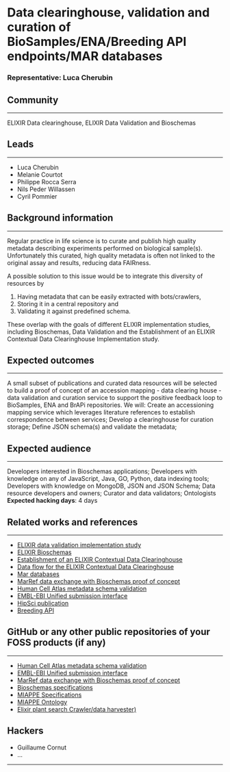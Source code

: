 # Data clearinghouse, validation and curation of BioSamples/ENA/Breeding API endpoints/MAR databases

### Representative: Luca Cherubin

## Community
---

ELIXIR Data clearinghouse, ELIXIR Data Validation and Bioschemas

## Leads
---
- Luca Cherubin
- Melanie Courtot
- Philippe Rocca Serra
- Nils Peder Willassen
- Cyril Pommier 

## Background information
---
Regular practice in life science is to curate and publish high quality metadata describing experiments performed on biological sample(s).
Unfortunately this curated, high quality metadata is often not linked to the original assay and results, reducing data FAIRness.

A possible solution to this issue would be to integrate this diversity of resources by
1. Having metadata that can be easily extracted with bots/crawlers, 
2. Storing it in a central repository and
3. Validating it against predefined schema. 

These overlap with the goals of different ELIXIR implementation studies, including Bioschemas, Data Validation and the Establishment of an ELIXIR Contextual Data Clearinghouse Implementation study.

## Expected outcomes
---

A small subset of publications and curated data resources will be selected to build a proof of concept of an accession mapping - data clearing house - data validation and curation service to support the positive feedback loop to BioSamples, ENA and BrAPi repositories. 
We will:
Create an accessioning mapping service which leverages literature references to establish correspondence between services; Develop a clearinghouse for curation storage; Define JSON schema(s) and validate the metadata;

## Expected audience
---

Developers interested in Bioschemas applications;
Developers with knowledge on any of JavaScript, Java, GO, Python, data indexing tools;
Developers with knowledge on MongoDB, JSON and JSON Schema;
Data resource developers and owners;
Curator and data validators;
Ontologists
**Expected hacking days**: 4 days

## Related works and references
---

- [ELIXIR data validation implementation study](https://www.elixir-europe.org/about-us/implementation-studies/data-validation-2018)
- [ELIXIR Bioschemas](http://bioschemas.org/)
- [Establishment of an ELIXIR Contextual Data Clearinghouse](https://www.elixir-europe.org/news/new-portfolio-implementation-studies-selected-data-platform)
- [Data flow for the ELIXIR Contextual Data Clearinghouse](https://docs.google.com/drawings/d/1olEoapldmrJDfTRomHeCFdpxhJknJ7GFJO-WEMYzp5Y/edit)
- [Mar databases](https://mmp.sfb.uit.no/databases/)
- [MarRef data exchange with Bioschemas proof of concept](https://github.com/EBIBioSamples/bioschemas_marref_demo)
- [Human Cell Atlas metadata schema validation](https://github.com/HumanCellAtlas/ingest-validator)
- [EMBL-EBI Unified submission interface](https://github.com/EMBL-EBI-SUBS/json-schema-validator)
- [HipSci publication](https://www.ebi.ac.uk/biostudies/studies/S-BSST16) 
- [Breeding API](https://www.brapi.org)

## GitHub or any other public repositories of your FOSS products (if any)
---

- [Human Cell Atlas metadata schema validation](https://github.com/HumanCellAtlas/ingest-validator)
- [EMBL-EBI Unified submission interface](https://github.com/EMBL-EBI-SUBS/json-schema-validator)
- [MarRef data exchange with Bioschemas proof of concept](https://github.com/EBIBioSamples/bioschemas_marref_demo)
- [Bioschemas specifications](https://github.com/BioSchemas/specifications)
- [MIAPPE Specifications](https://github.com/MIAPPE/MIAPPE/tree/v1.1-rfc)
- [MIAPPE Ontology](https://github.com/MIAPPE/MIAPPE-ontology)
- [Elixir plant search Crawler/data harvester)](https://github.com/elixir-europe/plant-brapi-etl-data-lookup-gnpis)

## Hackers
- Guillaume Cornut
- ...
---

